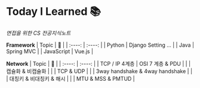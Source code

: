 # Today I Learned 📚

_면접을 위한 CS 전공지식노트_

**Framework**
| Topic | 🏡 |
| :----: | :----: |
| Python | Django Setting ... |
| Java | Spring MVC |
| JavaScript | Vue.js |

**Network**
| Topic | 📖 |
| :----: | :----: |
| TCP / IP 4계층 | OSI 7 계층 & PDU |
| | 캡슐화 & 비캡슐화 |
| | TCP & UDP |
| | 3way handshake & 4way handshake |
| | 대칭키 & 비대칭키 & 해시 |
| | MTU & MSS & PMTUD |
